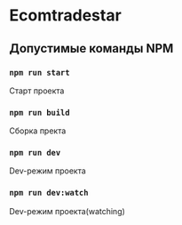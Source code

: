 # Ecomtradestar

## Допустимые команды NPM

### `npm run start`
Старт проекта

### `npm run build`
Сборка пректа

### `npm run dev`
Dev-режим проекта

### `npm run dev:watch`
Dev-режим проекта(watching)





